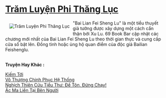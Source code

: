 <a href="https://truyenwiki.net/tram-luyen-phi-thang-luc.35657/" title="Trăm Luyện Phi Thăng Lục"><h1>Trăm Luyện Phi Thăng Lục</h1></a><div style="display:table"><img align="right" style="float: left; padding: 10px;" src="https://truyenwiki.net/a/img/str/src/35657.jpg" alt="Trăm Luyện Phi Thăng Lục">"Bai Lian Fei Sheng Lu" là một tiểu thuyết giả tưởng được xây dựng một cách cẩn thận bởi Xu Lu. 69 Book Bar cập nhật các chương mới nhất của Bai Lian Fei Sheng Lu theo thời gian thực và cung cấp cửa sổ bật lên. Đồng tình hoặc ủng hộ quan điểm của độc giả Bailian Feishenglu.</div><p><br><b>Truyện Hay Khác :</b></p><a href="https://truyenwiki.net/kiem-toi.35759/" alt="Kiếm Tới">Kiếm Tới</a><br/><a href="https://github.com/nownovels/topcv/tree/master/truyenhay/35594" alt="Vô Thượng Chinh Phục Hệ Thống">Vô Thượng Chinh Phục Hệ Thống</a><br/><a href="https://sangtacviet.wordpress.com/2020/10/22/nghich-thien-cuu-tieu-thu-de-ton-dung-chay/" alt="Nghịch Thiên Cửu Tiểu Thư: Đế Tôn, Đừng Chạy!">Nghịch Thiên Cửu Tiểu Thư: Đế Tôn, Đừng Chạy!</a><br/><a href="https://github.com/nownovels/topcv/tree/master/truyenhay/36321" alt="Ác Ma Liền Tại Bên Người">Ác Ma Liền Tại Bên Người</a><br/>